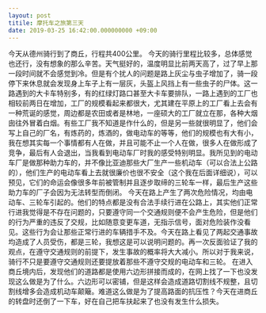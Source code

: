 ```yaml
---
layout: post
titile: 摩托车之旅第三天
date: 2019-03-25 16:42:00.000000000 +09:00
---
```


今天从德州骑行到了商丘，行程共400公里。
今天的骑行里程比较多，总体感觉也还行，没有想象的那么辛苦。天气挺好的，温度明显比前两天高了，过了早上那一段时间就不会感觉到冷。但是有个扰人的问题是路上灰尘与虫子增加了，骑一段停下来休息就会发现身上车子上有一层灰，头盔上风挡上有一些虫子的尸体。这一路遇到的大卡车特别多，有的红绿灯路口甚至大卡车要排队，一路上遇到的工厂也相较前两日在增加，工厂的规模看起来都很大，尤其建在平原上的工厂看上去会有一种荒诞的感觉，周边都是农田或者是林地，一座硕大的工厂就立在那，各种大烟囱往外冒着白烟。有些工厂我不知道是作什么的，但是另一些就很明显了，他们会写上自己的厂名，有炼药的，炼酒的，做电动车的等等，他们的规模也有大有小，我在想其实每一个事情都有人在做，并且可能不止一个人在做，很多人在做形成了竞争，最后有人会退出，当我看到电动车厂时我的感受特别明显。我所见到的电动车厂是做那种助力车的，并不像比亚迪那些大厂生产一些机动车（可以合法上公路的），他们生产的电动车看上去就很廉价也很不安全（这个我在后面详细说），可以预见，它们的命运会像很多年前被管制并且逐步取缔的三轮车一样，最后生产这些助力车的厂子会因为无法转型而倒闭。
今天在路上产生了两次危险情况，均由电动车、三轮车引起的。他们的特点都是没有合法手续行进在公路上，其实他们正常行进我觉得是不存在问题的，只要遵守同一个交通规则便不会产生危险，但是他们的行为严重的违反了交规，比如随意变更车道，无指示信号，面对危险装作没看见。这些行为会让那些正常行进的车辆措手不及。今天在路上看见了两起交通事故均造成了人员受伤，都是三轮，我想这是可以说明问题的。再一次反面验证了我的观点，在遵守交通规则的前提下，发生事故的概率将大大减小。所以对于我来说，骑行不只是要遵守交通规则还要提放着那些不遵守交规的电动车和三轮。
在进入商丘境内后，发现他们的道路都是使用六边形拼接而成的，在网上找了一下也没发现这么做是为了什么。六边形可以密铺，但是这样会造成道路切割线不规整，且切割线增多会造成机动车颠簸。难道这么做是为了提高路面的抗压性？今天在进商丘的转盘时还倒了一下车，好在自己把车扶起来了也没有发生什么损失。